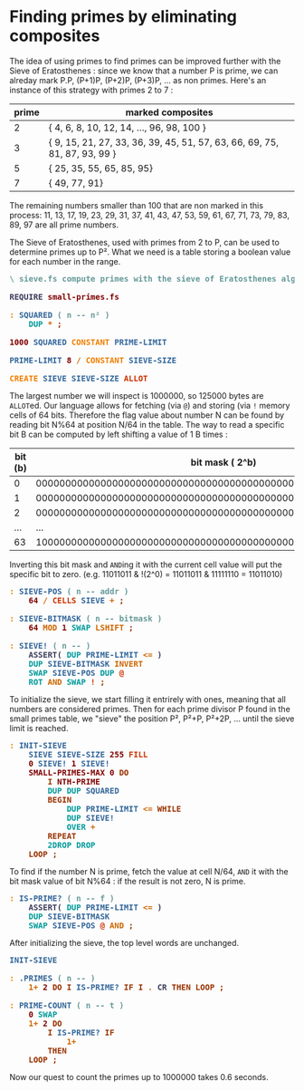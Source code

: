 # Finding primes by eliminating composites

The idea of using primes to find primes can be improved further with the Sieve of Eratosthenes : since we know that a number P is prime, we can alreday mark P.P, (P+1)P, (P+2)P, (P+3)P, … as non primes. Here's an instance of this strategy with primes 2 to 7 :

| prime | marked composites |
| ----- | ------------------|
| 2    | { 4, 6, 8, 10, 12, 14, …, 96, 98, 100 }|
| 3    | { 9, 15, 21, 27, 33, 36, 39, 45, 51, 57, 63, 66, 69, 75, 81, 87, 93, 99 }|
| 5    | { 25, 35, 55, 65, 85, 95} |
| 7    | { 49, 77, 91} |

The remaining numbers smaller than 100 that are non marked in this process: 11, 13, 17, 19, 23, 29, 31, 37, 41, 43, 47, 53, 59, 61, 67, 71, 73, 79, 83, 89, 97 are all prime numbers.

The Sieve of Eratosthenes, used with primes from 2 to P, can be used to determine primes up to P². What we need is a table storing a boolean value for each number in the range.

<pre><span style="color:#669999; font-weight:bold;">\</span> <span style="color:#669999; font-weight:bold;">sieve.fs compute primes with the sieve of Eratosthenes algorithm
</span>
<span style="color:#3D3D5C; font-weight:bold;">REQUIRE</span> <span style="color:#800000; font-weight:bold;">small-primes.fs</span>

<span style="color:#F07F00; font-weight:bold;">:</span> <span style="color:#336699; font-weight:bold;">SQUARED</span> <span style="color:#669999; font-weight:bold;">(</span> <span style="color:#669999; font-weight:bold;">n -- n² )</span>
    <span style="color:#009999; font-weight:bold;">DUP</span> <span style="color:#CC6600; font-weight:bold;">*</span> <span style="color:#993300; font-weight:bold;">;</span>

<span style="color:#800000; font-weight:bold;">1000</span> <span style="color:#336699; font-weight:bold;">SQUARED</span> <span style="color:#F07F00; font-weight:bold;">CONSTANT</span> <span style="color:#336699; font-weight:bold;">PRIME-LIMIT</span>

<span style="color:#336699; font-weight:bold;">PRIME-LIMIT</span> <span style="color:#800000; font-weight:bold;">8</span> <span style="color:#CC6600; font-weight:bold;">/</span> <span style="color:#F07F00; font-weight:bold;">CONSTANT</span> <span style="color:#336699; font-weight:bold;">SIEVE-SIZE</span>

<span style="color:#F07F00; font-weight:bold;">CREATE</span> <span style="color:#336699; font-weight:bold;">SIEVE</span> <span style="color:#336699; font-weight:bold;">SIEVE-SIZE</span> <span style="color:#CC3300; font-weight:bold;">ALLOT</span>
</pre>
The largest number we will inspect is 1000000, so 125000 bytes are `ALLOT`ed. Our language allows for fetching (via `@`) and storing (via `!`  memory cells of 64 bits. Therefore the flag value about number N can be found by reading bit N%64 at position N/64 in the table. The way to read a specific bit B can be computed by left shifting a value of 1 B times :

| bit (b) | bit mask ( 2^b) |
| --- | -------- |
|  0  | 0000000000000000000000000000000000000000000000000000000000000001 |
|  1  | 0000000000000000000000000000000000000000000000000000000000000010 |
|  2  | 0000000000000000000000000000000000000000000000000000000000000100 |
|  …  |  … |
| 63  | 1000000000000000000000000000000000000000000000000000000000000000 |

Inverting this bit mask and `AND`ing it with the current cell value will put the specific bit to zero. (e.g. 11011011 & !(2^0) = 11011011 & 11111110 = 11011010)
<pre>
<span style="color:#F07F00; font-weight:bold;">:</span> <span style="color:#336699; font-weight:bold;">SIEVE-POS</span> <span style="color:#669999; font-weight:bold;">(</span> <span style="color:#669999; font-weight:bold;">n -- addr )</span>
    <span style="color:#800000; font-weight:bold;">64</span> <span style="color:#CC6600; font-weight:bold;">/</span> <span style="color:#CC3300; font-weight:bold;">CELLS</span> <span style="color:#336699; font-weight:bold;">SIEVE</span> <span style="color:#CC6600; font-weight:bold;">+</span> <span style="color:#993300; font-weight:bold;">;</span>

<span style="color:#F07F00; font-weight:bold;">:</span> <span style="color:#336699; font-weight:bold;">SIEVE-BITMASK</span> <span style="color:#669999; font-weight:bold;">(</span> <span style="color:#669999; font-weight:bold;">n -- bitmask )</span>
    <span style="color:#800000; font-weight:bold;">64</span> <span style="color:#CC6600; font-weight:bold;">MOD</span> <span style="color:#800000; font-weight:bold;">1</span> <span style="color:#009999; font-weight:bold;">SWAP</span> <span style="color:#CC6600; font-weight:bold;">LSHIFT</span> <span style="color:#993300; font-weight:bold;">;</span>

<span style="color:#F07F00; font-weight:bold;">:</span> <span style="color:#336699; font-weight:bold;">SIEVE!</span> <span style="color:#669999; font-weight:bold;">(</span> <span style="color:#669999; font-weight:bold;">n -- )</span>
    <span style="color:#3D3D5C; font-weight:bold;">ASSERT(</span> <span style="color:#009999; font-weight:bold;">DUP</span> <span style="color:#336699; font-weight:bold;">PRIME-LIMIT</span> <span style="color:#CC6600; font-weight:bold;">&lt;=</span> <span style="color:#3D3D5C; font-weight:bold;">)</span>
    <span style="color:#009999; font-weight:bold;">DUP</span> <span style="color:#336699; font-weight:bold;">SIEVE-BITMASK</span> <span style="color:#CC6600; font-weight:bold;">INVERT</span>
    <span style="color:#009999; font-weight:bold;">SWAP</span> <span style="color:#336699; font-weight:bold;">SIEVE-POS</span> <span style="color:#009999; font-weight:bold;">DUP</span> <span style="color:#CC3300; font-weight:bold;">@</span>
    <span style="color:#009999; font-weight:bold;">ROT</span> <span style="color:#CC6600; font-weight:bold;">AND</span> <span style="color:#009999; font-weight:bold;">SWAP</span> <span style="color:#CC3300; font-weight:bold;">!</span> <span style="color:#993300; font-weight:bold;">;</span>
</pre>
To initialize the sieve, we start filling it entrirely with ones, meaning that all numbers are considered primes. Then for each prime divisor P found in the small primes table, we "sieve" the position P², P²+P, P²+2P, … until the sieve limit is reached.
<pre>
<span style="color:#F07F00; font-weight:bold;">:</span> <span style="color:#336699; font-weight:bold;">INIT-SIEVE</span>
    <span style="color:#336699; font-weight:bold;">SIEVE</span> <span style="color:#336699; font-weight:bold;">SIEVE-SIZE</span> <span style="color:#800000; font-weight:bold;">255</span> <span style="color:#CC3300; font-weight:bold;">FILL</span>
    <span style="color:#800000; font-weight:bold;">0</span> <span style="color:#336699; font-weight:bold;">SIEVE!</span> <span style="color:#800000; font-weight:bold;">1</span> <span style="color:#336699; font-weight:bold;">SIEVE!</span>
    <span style="color:#800000; font-weight:bold;">SMALL-PRIMES-MAX</span> <span style="color:#800000; font-weight:bold;">0</span> <span style="color:#993300; font-weight:bold;">DO</span>
        <span style="color:#993300; font-weight:bold;">I</span> <span style="color:#800000; font-weight:bold;">NTH-PRIME</span>
        <span style="color:#009999; font-weight:bold;">DUP</span> <span style="color:#009999; font-weight:bold;">DUP</span> <span style="color:#336699; font-weight:bold;">SQUARED</span>
        <span style="color:#993300; font-weight:bold;">BEGIN</span>
            <span style="color:#009999; font-weight:bold;">DUP</span> <span style="color:#336699; font-weight:bold;">PRIME-LIMIT</span> <span style="color:#CC6600; font-weight:bold;">&lt;=</span> <span style="color:#993300; font-weight:bold;">WHILE</span>
            <span style="color:#009999; font-weight:bold;">DUP</span> <span style="color:#336699; font-weight:bold;">SIEVE!</span>
            <span style="color:#009999; font-weight:bold;">OVER</span> <span style="color:#CC6600; font-weight:bold;">+</span>
        <span style="color:#993300; font-weight:bold;">REPEAT</span>
        <span style="color:#009999; font-weight:bold;">2DROP</span> <span style="color:#009999; font-weight:bold;">DROP</span>
    <span style="color:#993300; font-weight:bold;">LOOP</span> <span style="color:#993300; font-weight:bold;">;</span>
</pre>
To find if the number N is prime, fetch the value at cell N/64, `AND` it with the bit mask value of bit N%64 : if the result is not zero, N is prime.
<pre>
<span style="color:#F07F00; font-weight:bold;">:</span> <span style="color:#336699; font-weight:bold;">IS-PRIME?</span> <span style="color:#669999; font-weight:bold;">(</span> <span style="color:#669999; font-weight:bold;">n -- f )</span>
    <span style="color:#3D3D5C; font-weight:bold;">ASSERT(</span> <span style="color:#009999; font-weight:bold;">DUP</span> <span style="color:#336699; font-weight:bold;">PRIME-LIMIT</span> <span style="color:#CC6600; font-weight:bold;">&lt;=</span> <span style="color:#3D3D5C; font-weight:bold;">)</span>
    <span style="color:#009999; font-weight:bold;">DUP</span> <span style="color:#336699; font-weight:bold;">SIEVE-BITMASK</span>
    <span style="color:#009999; font-weight:bold;">SWAP</span> <span style="color:#336699; font-weight:bold;">SIEVE-POS</span> <span style="color:#CC3300; font-weight:bold;">@</span> <span style="color:#CC6600; font-weight:bold;">AND</span> <span style="color:#993300; font-weight:bold;">;</span>
</pre>
After initializing the sieve, the top level words are unchanged.
<pre>
<span style="color:#336699; font-weight:bold;">INIT-SIEVE</span>

<span style="color:#F07F00; font-weight:bold;">:</span> <span style="color:#336699; font-weight:bold;">.PRIMES</span> <span style="color:#669999; font-weight:bold;">(</span> <span style="color:#669999; font-weight:bold;">n -- )</span>
    <span style="color:#CC6600; font-weight:bold;">1+</span> <span style="color:#800000; font-weight:bold;">2</span> <span style="color:#993300; font-weight:bold;">DO</span> <span style="color:#993300; font-weight:bold;">I</span> <span style="color:#336699; font-weight:bold;">IS-PRIME?</span> <span style="color:#993300; font-weight:bold;">IF</span> <span style="color:#993300; font-weight:bold;">I</span> <span style="color:#CC6600; font-weight:bold;">.</span> <span style="color:#3D3D5C; font-weight:bold;">CR</span> <span style="color:#993300; font-weight:bold;">THEN</span> <span style="color:#993300; font-weight:bold;">LOOP</span> <span style="color:#993300; font-weight:bold;">;</span>

<span style="color:#F07F00; font-weight:bold;">:</span> <span style="color:#336699; font-weight:bold;">PRIME-COUNT</span> <span style="color:#669999; font-weight:bold;">(</span> <span style="color:#669999; font-weight:bold;">n -- t )</span>
    <span style="color:#800000; font-weight:bold;">0</span> <span style="color:#009999; font-weight:bold;">SWAP</span>
    <span style="color:#CC6600; font-weight:bold;">1+</span> <span style="color:#800000; font-weight:bold;">2</span> <span style="color:#993300; font-weight:bold;">DO</span>
        <span style="color:#993300; font-weight:bold;">I</span> <span style="color:#336699; font-weight:bold;">IS-PRIME?</span> <span style="color:#993300; font-weight:bold;">IF</span>
            <span style="color:#CC6600; font-weight:bold;">1+</span>
        <span style="color:#993300; font-weight:bold;">THEN</span>
    <span style="color:#993300; font-weight:bold;">LOOP</span> <span style="color:#993300; font-weight:bold;">;</span>
</pre>
Now our quest to count the primes up to 1000000 takes 0.6 seconds.

